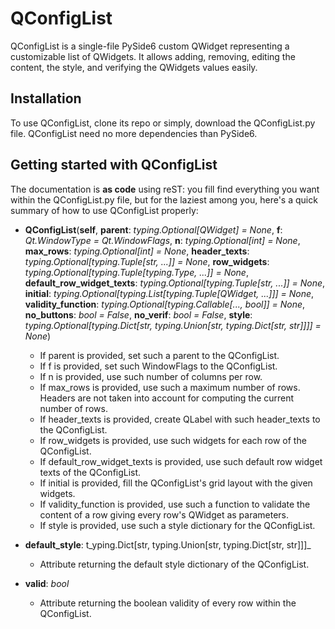 
# QConfigList  
QConfigList is a single-file PySide6 custom QWidget representing a customizable list of QWidgets. It allows adding, removing, editing the content, the style, and verifying the QWidgets values easily.

## Installation
To use QConfigList, clone its repo or simply, download the QConfigList.py file. QConfigList need no more dependencies than PySide6.

## Getting started with QConfigList
The documentation is **as code** using reST: you fill find everything you want within the QConfigList.py file, but for the laziest among you, here's a quick summary of how to use QConfigList properly:

- **QConfigList**(**self**, **parent**: _typing.Optional[QWidget] = None_, **f**: _Qt.WindowType = Qt.WindowFlags_, **n**: _typing.Optional[int] = None_, **max_rows**: _typing.Optional[int] = None_, **header_texts**: _typing.Optional[typing.Tuple[str, ...]] = None_, **row_widgets**: _typing.Optional[typing.Tuple[typing.Type, ...]] = None_, **default_row_widget_texts**: _typing.Optional[typing.Tuple[str, ...]] = None_, **initial**: _typing.Optional[typing.List[typing.Tuple[QWidget, ...]]] = None_, **validity_function**: _typing.Optional[typing.Callable[..., bool]] = None_, **no_buttons**: _bool = False_, **no_verif**: _bool = False_, **style**: _typing.Optional[typing.Dict[str, typing.Union[str, typing.Dict[str, str]]]] = None_)
    - If parent is provided, set such a parent to the QConfigList.
    - If f is provided, set such WindowFlags to the QConfigList.
    - If n is provided, use such number of columns per row.
    - If max_rows is provided, use such a maximum number of rows. Headers are not taken into account for computing the current number of rows.
    - If header_texts is provided, create QLabel with such header_texts to the QConfigList.
    - If row_widgets is provided, use such widgets for each row of the QConfigList.
    - If default_row_widget_texts is provided, use such default row widget texts of the QConfigList.
    - If initial is provided, fill the QConfigList's grid layout with the given widgets.
    - If validity_function is provided, use such a function to validate the content of a row giving every row's QWidget as parameters.  
    - If style is provided, use such a style dictionary for the QConfigList.
  
 - **default_style**: t_yping.Dict[str, typing.Union[str, typing.Dict[str, str]]]_
     - Attribute returning the default style dictionary of the QConfigList.
   
 - **valid**: _bool_
     - Attribute returning the boolean validity of every row within the QConfigList.
  